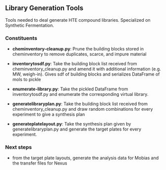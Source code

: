 ## Library Generation Tools

Tools needed to deal generate HTE compound libraries. Specialized on Synthetic Fermentation.

### Constituents
- **cheminventory-cleanup.py**: Prune the building blocks stored in cheminventory to remove duplicates,
scarce, and impure material
  
- **inventorytosdf.py**: Take the building block list received from cheminventory_cleanup.py and amend it with
additional information (e.g. MW, weigh-in). Gives sdf of building blocks and serializes DataFrame of mols to pickle
  
- **enumerate-library.py**: Take the pickled DataFrame from inventorytosdf.py and enumerate the corresponding
  virtual library.
  
- **generatelibraryplan.py**: Take the building block list received from cheminventory_cleanup.py and 
draw random combinations for every experiment to give a synthesis plan
  
- **generateplatelayout.py**: Take the synthesis plan given by generatelibraryplan.py and generate the 
target plates for every experiment. 

### Next steps

- from the target plate layouts, generate the analysis data for Mobias and the transfer files for Nexus